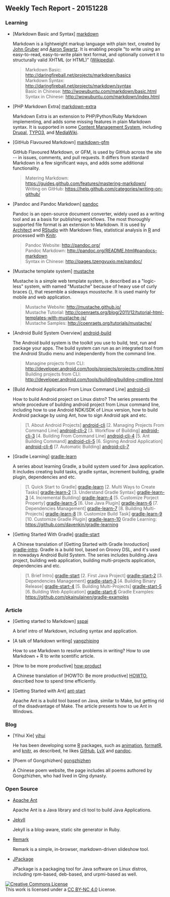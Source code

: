 ## Weekly Tech Report - 20151228

### Learning

+   [Markdown Basic and Syntax] [markdown]
    
    Markdown is a lightweight markup language with plain text, created by [John 
    Gruber] and [Aaron Swartz]. It is enabling people "to write using an 
    easy-to-read, easy-to-write plain text format, and optionally convert it to 
    structurally valid XHTML (or HTML)” ([Wikipedia][markdown wiki]).

    > Markdown Basic: <http://daringfireball.net/projects/markdown/basics>  
    > Markdown Syntax: <http://daringfireball.net/projects/markdown/syntax>  
    > Basic in Chinese: <http://wowubuntu.com/markdown/basic.html>  
    > Syntax in Chinese: <http://wowubuntu.com/markdown/index.html>  

[markdown]: http://daringfireball.net/projects/markdown/
[john gruber]: https://en.wikipedia.org/wiki/John_Gruber
[aaron swartz]: https://en.wikipedia.org/wiki/Aaron_Swartz
[markdown wiki]: https://en.wikipedia.org/wiki/Markdown

+   [PHP Markdown Extra] [markdown-extra]

    Markdown Extra is an extension to PHP/Python/Ruby Markdown implementing, and
    adds some missing features in plain Markdown syntax. It is supported in some
    [Content Management System], including [Drupal], [TYPO3], and [MediaWiki].

[markdown-extra]: https://michelf.ca/projects/php-markdown/extra/
[content management system]: https://en.wikipedia.org/wiki/Content_management_system
[Drupal]: https://drupal.org/project/markdowneditor
[TYPO3]: http://typo3.org/extensions/repository/view/markdown_content
[MediaWiki]: http://www.mediawiki.org/wiki/Extension:MarkdownExtraParser

+   [GitHub Flavoured Markdown] [markdown-gfm]

    GitHub Flavoured Markdown, or GFM, is used by GitHub across the site -- in
    issues, comments, and pull requests. It differs from stardard Markdown in a
    few significant ways, and adds some additional functionality.

    > Matering Markdown: <https://guides.github.com/features/mastering-markdown/>   
    > Writing on GitHub: <https://help.github.com/categories/writing-on-github/>

[markdown-gfm]: https://help.github.com/articles/github-flavored-markdown/

+   [Pandoc and Pandoc Markdown] [pandoc]

    Pandoc is an open-source document converter, widely used as a writing tool
    and as a basis for publishing workflows. The most thoroughly supported file
    format is an extension to Markdown. It is used by [Architect] and [RStudio]
    with Markdown files, statistical analysis in [R] and processed with [Knitr].

    > Pandoc Website: <http://pandoc.org/>  
    > Pandoc Markdown: <http://pandoc.org/README.html#pandocs-markdown>  
    > Syntax in Chinese: <http://pages.tzengyuxio.me/pandoc/>

[pandoc]: https://en.wikipedia.org/wiki/Pandoc
[architect]: https://en.wikipedia.org/wiki/Architect_(software)
[rstudio]: https://en.wikipedia.org/wiki/RStudio
[r]: https://en.wikipedia.org/wiki/R_(programming_language)
[knitr]: https://en.wikipedia.org/wiki/Knitr

+   [Mustache template system] [mustache]

    Mustache is a simple web template system, is described as a "logic-less"
    system, with named "Mustache" because of heavy use of curly braces {}, that
    resemble a sideways *moustache*. It is used mainly for mobile and web 
    application.

    > Mustache Website: <http://mustache.github.io/>  
    > Mustache Tutorial: <http://coenraets.org/blog/2011/12/tutorial-html-templates-with-mustache-js/>  
    > Mustache Samples: <http://coenraets.org/tutorials/mustache/>

[mustache]: https://en.wikipedia.org/wiki/Moustache

+   [Android Build System Overview] [android-build]

    The Android build system is the toolkit you use to build, test, run and 
    package your apps. The build system can run as an integrated tool from the 
    Android Studio menu and independently from the command line. 

    > Managine projects from CLI: <http://developer.android.com/tools/projects/projects-cmdline.html>  
    > Building projects from CLI: <http://developer.android.com/tools/building/building-cmdline.html>

[android-build]: http://developer.android.com/sdk/installing/studio-build.html

+   [Build Android Application From Linux Command Line] [android-cli]

    How to build Android project on Linux distro? The series presents the whole
    procedure of building android project from Linux command line, including
    how to use Android NDK/SDK of Linux version, how to build Android package by
    using Ant, how to sign Android apk and etc.

    > [1. About Android Projects] [android-cli]
    > [2. Managing Projects From Command Line] [android-cli-2]
    > [3. Workflow of Building] [android-cli-3]
    > [4. Building From Command Line] [android-cli-4]
    > [5. Ant Building Command] [android-cli-5]
    > [6. Signing Android Application] [android-cli-6]
    > [7. Automatic Building] [android-cli-7]

[android-cli]: http://www.cnblogs.com/ifantastic/p/3976742.html
[android-cli-2]: http://www.cnblogs.com/ifantastic/p/3977022.html
[android-cli-3]: http://www.cnblogs.com/ifantastic/p/3977672.html
[android-cli-4]: http://www.cnblogs.com/ifantastic/p/3979063.html
[android-cli-5]: http://www.cnblogs.com/ifantastic/p/3979260.html
[android-cli-6]: http://www.cnblogs.com/ifantastic/p/3981017.html
[android-cli-7]: http://www.cnblogs.com/ifantastic/p/3981295.html

+   [Gradle Learning] [gradle-learn]

    A series about learning Gradle, a build system used for Java application.
    It includes creating build tasks, gradle syntax, increment building, gradle
    plugin, dependencies and etc.

    > [1. Quick Start to Gradle] [gradle-learn]
    > [2. Multi Ways to Create Tasks] [gradle-learn-2]
    > [3. Understand Gradle Syntax] [gradle-learn-3]
    > [4. Incremental Building] [gradle-learn-4]
    > [5. Customize Porject Property] [gradle-learn-5]
    > [6. Use Java Plugin] [gradle-learn-6]
    > [7. Dependencies Management] [gradle-learn-7]
    > [8. Building Multi-Projects] [gradle-learn-8]
    > [9. Customize Build Task] [gradle-learn-9]
    > [10. Customize Gradle Plugin] [gradle-learn-10]
    > Gradle Learning: <https://github.com/davenkin/gradle-learning>

[gradle-learn]: http://www.cnblogs.com/davenkin/p/gradle-learning-1.html
[gradle-learn-2]: http://www.cnblogs.com/davenkin/p/gradle-learning-2.html
[gradle-learn-3]: http://www.cnblogs.com/davenkin/p/gradle-learning-3.html
[gradle-learn-4]: http://www.cnblogs.com/davenkin/p/gradle-learning-4.html
[gradle-learn-5]: http://www.cnblogs.com/davenkin/p/gradle-learning-5.html
[gradle-learn-6]: http://www.cnblogs.com/davenkin/p/gradle-learning-6.html
[gradle-learn-7]: http://www.cnblogs.com/davenkin/p/gradle-learning-7.html
[gradle-learn-8]: http://www.cnblogs.com/davenkin/p/gradle-learning-8.html
[gradle-learn-9]: http://www.cnblogs.com/davenkin/p/gradle-learning-9.html
[gradle-learn-10]: http://www.cnblogs.com/davenkin/p/gradle-learning-10.html

+   [Getting Started With Gradle] [gradle-start]

    A Chinese translation of [Getting Started with Gradle Inroduction] 
    [gradle-intro]. Gradle is a build tool, based on Groovy DSL, and it's used
    in nowadays Android Build System. The series includes building Java project,
    building web application, building multi-projects application, dependencies
    and etc.

    > [1. Brief Intro] [gradle-start]
    > [2. First Java Project] [gradle-start-2]
    > [3. Dependencies Management] [gradle-start-3]
    > [4. Building Binary Release] [gradle-start-4]
    > [5. Building Multi-Projects] [gradle-start-5]
    > [6. Building Web Application] [gradle-start-6]
    > Gradle Examples: <https://github.com/pkainulainen/gradle-examples>

[gradle-start]: http://blog.jobbole.com/71999/
[gradle-start-2]: http://blog.jobbole.com/72558/
[gradle-start-3]: http://blog.jobbole.com/72992/
[gradle-start-4]: http://blog.jobbole.com/80340/
[gradle-start-5]: http://blog.jobbole.com/84471/
[gradle-start-6]: http://blog.jobbole.com/94707/
[gradle-intro]: http://www.petrikainulainen.net/programming/gradle/getting-started-with-gradle-introduction/

### Article

+   [Getting started to Markdown] [sspai]

    A brief intro of Markdown, including syntax and application.

[sspai]: http://sspai.com/25137

+   [A talk of Markdown writing] [yangzhiping]

    How to use Markdown to resolve problems in writing? How to use Markdown + R
    to write scentific article.

[yangzhiping]: http://www.yangzhiping.com/tech/r-markdown-knitr.html

+   [How to be more productive] [how-product]

    A Chinese translation of [HOWTO: Be more productive] [HOWTO], described how
    to spend time efficiently.

[how-product]: http://pages.tzengyuxio.me/articles/how-to-be-more-productive.html
[howto]: http://www.aaronsw.com/weblog/productivity

+   [Getting Started with Ant] [ant-start]

    Apache Ant is a build tool based on Java, similar to Make, but getting rid 
    of the disadvantage of Make. The article presents how to ue Ant in Windows.

[ant-start]: http://www.java3z.com/cwbwebhome/article/article2/2764.html

### Blog

+   [Yihui Xie] [yihui]

    He has been developing some [R] packages, such as [animation], [formatR], 
    and [knitr], as described, he likes [GitHub], [LyX] and [pandoc]. 

[yihui]: http://yihui.name/
[animation]: http://yihui.name/animation/
[formatr]: http://yihui.name/formatR/
[github]: https://github.com
[lyx]: http://www.lyx.org/

+   [Poem of Gongzhizhen] [gongzhizhen]

    A Chinese poem website, the page includes all poems authored by Gongzhizhen,
    who had lived in Qing dynasty.

[gongzhizhen]: http://www.ziyexing.cn/shici/gongzhizhen/gongzhizhen.htm

### Open Source

+   [Apache Ant](http://ant.apache.org/)

    Apache Ant is a Java library and cli tool to build Java Applications.

+   [JekyII](https://github.com/jekyll/jekyll)

    Jekyll is a blog-aware, static site generator in Ruby.

+   [Remark](https://github.com/gnab/remark)

    Remark is a simple, in-browser, markdown-driven slideshow tool.

+   [JPackage](http://www.jpackage.org/index.php)

    JPackage is a packaging tool for Java software on Linux distros, including
    rpm-based, deb-based, and urpmi-based as well.


[![Creative Commons License][CC png]][CC BY-NC 4.0]<br/>
This work is licensed under a [CC BY-NC 4.0][] License.

[cc png]: https://i.creativecommons.org/l/by-nc/4.0/88x31.png
[cc by-nc 4.0]: http://creativecommons.org/licenses/by-nc/4.0/
